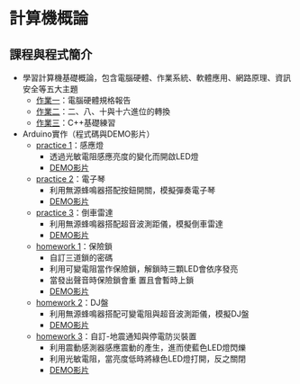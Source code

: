 計算機概論
==
## 課程與程式簡介
- 學習計算機基礎概論，包含電腦硬體、作業系統、軟體應用、網路原理、資訊安全等五大主題
  - [作業一](https://github.com/janiceHuuu/112-1-introduction-to-computer/blob/main/%E4%BD%9C%E6%A5%AD%E4%B8%80/%E8%A8%88%E7%AE%97%E6%A9%9F%E6%A6%82%E8%AB%96_F64126147%E8%83%A1%E7%91%80%E7%9C%9F_%E4%BD%9C%E6%A5%AD%E4%B8%80.pdf)：電腦硬體規格報告
  - [作業二](https://github.com/janiceHuuu/112-1-introduction-to-computer/blob/main/%E4%BD%9C%E6%A5%AD%E4%BA%8C/%E4%BD%9C%E6%A5%AD%E4%BA%8C.pdf)：二、八、十與十六進位的轉換
  - [作業三](https://github.com/janiceHuuu/112-1-introduction-to-computer/tree/main/%E4%BD%9C%E6%A5%AD%E4%B8%89)：C++基礎練習
- Arduino實作（程式碼與DEMO影片）
  - [practice 1](https://github.com/janiceHuuu/112-1-introduction-to-computer/blob/main/Arduino/practice1/practice1.ino)：感應燈
    - 透過光敏電阻感應亮度的變化而開啟LED燈
    - [DEMO影片](https://youtube.com/shorts/jjAJ3k468dE?feature=share)
  - [practice 2](https://github.com/janiceHuuu/112-1-introduction-to-computer/blob/main/Arduino/practice2/practice2.ino)：電子琴
    - 利用無源蜂鳴器搭配按鈕開關，模擬彈奏電子琴
    - [DEMO影片](https://youtube.com/shorts/gLx09TcNdNw?feature=share)
  - [practice 3](https://github.com/janiceHuuu/112-1-introduction-to-computer/blob/main/Arduino/practice3/practice3.ino)：倒車雷達
    - 利用無源蜂鳴器搭配超音波測距儀，模擬倒車雷達
    - [DEMO影片](https://youtube.com/shorts/2GuCkCkTo_w?feature=share)
  - [homework 1](https://github.com/janiceHuuu/112-1-introduction-to-computer/blob/main/Arduino/homework1/homework1.ino)：保險鎖
    - 自訂三道鎖的密碼
    - 利用可變電阻當作保險鎖，解鎖時三顆LED會依序發亮
    - 當發出聲音時保險鎖會重 置且會暫時上鎖
    - [DEMO影片](https://youtu.be/FOcgSYk4Rx4)
  - [homework 2](https://github.com/janiceHuuu/112-1-introduction-to-computer/blob/main/Arduino/homework2/homework2.ino)：DJ盤
    - 利用無源蜂鳴器搭配可變電阻與超音波測距儀，模擬DJ盤
    - [DEMO影片](https://youtube.com/shorts/iYcPmcD0KXQ)
  - [homework 3](https://github.com/janiceHuuu/112-1-introduction-to-computer/blob/main/Arduino/homework3/homework3.ino)：自訂-地震通知與停電防災裝置
    - 利用震動感測器感應震動的產生，進而使藍色LED燈閃爍
    - 利用光敏電阻，當亮度低時將綠色LED燈打開，反之關閉
    - [DEMO影片](https://youtu.be/SA2Jl-OHU9Q)
